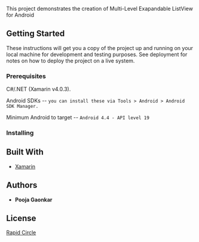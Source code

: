 

This project demonstrates the creation of Multi-Level Exapandable ListView for Android
## Getting Started

These instructions will get you a copy of the project up and running on your local machine for development and testing purposes. See deployment for notes on how to deploy the project on a live system.

### Prerequisites

C#/.NET (Xamarin v4.0.3).

Android SDKs -- `you can install these via Tools > Android > Android SDK Manager.`

Minimum Android to target -- `Android 4.4 - API level 19`

### Installing




## Built With

* [Xamarin](https://www.xamarin.com/)


## Authors

* **Pooja Gaonkar** 

## License

 [Rapid Circle](http://www.rapidcircle.com/)

